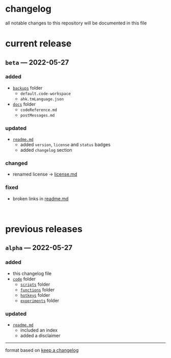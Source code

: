 # changelog
all notable changes to this repository will be documented in this file

<!--
# upcoming releases
-->

# current release
## `beta` — 2022-05-27
### added
- [`backups`](backups) folder
	- `default.code-workspace`
	- `ahk.tmLanguage.json`
- [`docs`](docs) folder
	- `codeReference.md`
	- `postMessages.md`

### updated
- [`readme.md`](README.md)
	- added `version`, `license` and `status` badges
	- added `changelog` section

### changed
- renamed license → [license.md](LICENSE.md)

### fixed
- broken links in [readme.md](README.md)

<br>

# previous releases
## `alpha` — 2022-05-27
### added
- this changelog file
- [`code`](code) folder
	- [`scripts`](code/scripts) folder
	- [`functions`](code/functions) folder
	- [`hotkeys`](code/hotkeys) folder
	- [`experiments`](code/experiments) folder

### updated
- [`readme.md`](README.md)
	- included an index
	- added a disclaimer 

---
format based on [keep a changelog](https://keepachangelog.com/)

<!--
`### added` for new features
`### updated` for existing features that have new functionality
`### changed` for changes in existing functionality
`### deprecated` for soon-to-be removed features
`### removed` for now removed features
`### fixed` for any bug fixes
`### security` in case of vulnerabilities
-->
